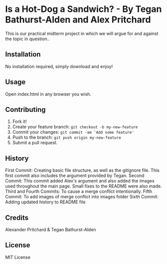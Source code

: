 # Is a Hot-Dog a Sandwich? - By Tegan Bathurst-Alden and Alex Pritchard
This is our practical midterm project in which we will argue for and against the topic in question..
## Installation
No installation required, simply download and enjoy!
## Usage
Open index.html in any browser you wish.
## Contributing
1. Fork it!
2. Create your feature branch: `git checkout -b my-new-feature`
3. Commit your changes: `git commit -am 'Add some feature'`
4. Push to the branch: `git push origin my-new-feature`
5. Submit a pull request.
## History
First Commit: Creating basic file structure, as well as the gitignore file. This first commit also includes the argument provided by Tegan.
Second Commit: This commit added Alex's argument and also added the images used throughout the main page. Small fixes to the README were also made.
Third and Fourth Commits: To cause a merge conflict intentionally.
Fifth Commit: To add images of merge conflict into images folder
Sixth Commit: Adding updated history to README file
## Credits
Alexander Pritchard & Tegan Bathurst-Alden
## License
MIT License